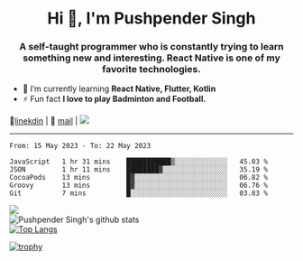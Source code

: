 <h1 align="center">Hi 👋, I'm Pushpender Singh</h1>
<h3 align="center">A self-taught programmer who is constantly trying to learn something new and interesting. React Native is one of my favorite technologies.</h3>

- 🌱 I’m currently learning **React Native, Flutter, Kotlin**
- ⚡ Fun fact **I love to play Badminton and Football.**

👔[linekdin](https://www.linkedin.com/in/pushpender-singh-240061202/) | 📧 [mail](mailto:pushpendersingh694@gmail.com) | ![](https://komarev.com/ghpvc/?username=pushpender-singh-ap&color=blue)


---

<!--START_SECTION:waka-->

```text
From: 15 May 2023 - To: 22 May 2023

JavaScript   1 hr 31 mins    ███████████▒░░░░░░░░░░░░░   45.03 %
JSON         1 hr 11 mins    ████████▓░░░░░░░░░░░░░░░░   35.19 %
CocoaPods    13 mins         █▓░░░░░░░░░░░░░░░░░░░░░░░   06.82 %
Groovy       13 mins         █▓░░░░░░░░░░░░░░░░░░░░░░░   06.76 %
Git          7 mins          █░░░░░░░░░░░░░░░░░░░░░░░░   03.83 %
```

<!--END_SECTION:waka-->

<img align="left" src="https://github-readme-streak-stats.herokuapp.com/?user=pushpender-singh-ap&theme=dark" /></br>
![Pushpender Singh's github stats](https://github-readme-stats.vercel.app/api?username=pushpender-singh-ap&show_icons=true&theme=radical&count_private=true)</br>
[![Top Langs](https://github-readme-stats.vercel.app/api/top-langs/?username=pushpender-singh-ap&theme=radical)](https://github.com/pushpender-singh-ap/github-readme-stats)

[![trophy](https://github-profile-trophy.vercel.app/?username=pushpender-singh-ap&theme=radical)](https://github.com/pushpender-singh-ap/pushpender-singh-ap)
